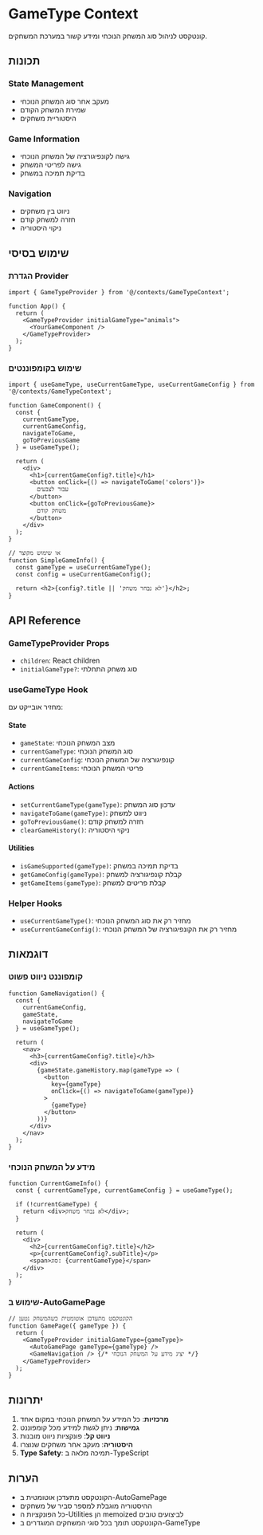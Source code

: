 # GameType Context

קונטקסט לניהול סוג המשחק הנוכחי ומידע קשור במערכת המשחקים.

## תכונות

### State Management
- מעקב אחר סוג המשחק הנוכחי
- שמירת המשחק הקודם
- היסטוריית משחקים

### Game Information
- גישה לקונפיגורציה של המשחק הנוכחי
- גישה לפריטי המשחק
- בדיקת תמיכה במשחק

### Navigation
- ניווט בין משחקים
- חזרה למשחק קודם
- ניקוי היסטוריה

## שימוש בסיסי

### הגדרת Provider
```tsx
import { GameTypeProvider } from '@/contexts/GameTypeContext';

function App() {
  return (
    <GameTypeProvider initialGameType="animals">
      <YourGameComponent />
    </GameTypeProvider>
  );
}
```

### שימוש בקומפוננטים
```tsx
import { useGameType, useCurrentGameType, useCurrentGameConfig } from '@/contexts/GameTypeContext';

function GameComponent() {
  const { 
    currentGameType, 
    currentGameConfig, 
    navigateToGame,
    goToPreviousGame 
  } = useGameType();

  return (
    <div>
      <h1>{currentGameConfig?.title}</h1>
      <button onClick={() => navigateToGame('colors')}>
        עבור לצבעים
      </button>
      <button onClick={goToPreviousGame}>
        משחק קודם
      </button>
    </div>
  );
}

// או שימוש מקוצר
function SimpleGameInfo() {
  const gameType = useCurrentGameType();
  const config = useCurrentGameConfig();
  
  return <h2>{config?.title || 'לא נבחר משחק'}</h2>;
}
```

## API Reference

### GameTypeProvider Props
- `children`: React children
- `initialGameType?`: סוג משחק התחלתי

### useGameType Hook
מחזיר אובייקט עם:

#### State
- `gameState`: מצב המשחק הנוכחי
- `currentGameType`: סוג המשחק הנוכחי
- `currentGameConfig`: קונפיגורציה של המשחק הנוכחי
- `currentGameItems`: פריטי המשחק הנוכחי

#### Actions  
- `setCurrentGameType(gameType)`: עדכון סוג המשחק
- `navigateToGame(gameType)`: ניווט למשחק
- `goToPreviousGame()`: חזרה למשחק קודם
- `clearGameHistory()`: ניקוי היסטוריה

#### Utilities
- `isGameSupported(gameType)`: בדיקת תמיכה במשחק
- `getGameConfig(gameType)`: קבלת קונפיגורציה למשחק
- `getGameItems(gameType)`: קבלת פריטים למשחק

### Helper Hooks
- `useCurrentGameType()`: מחזיר רק את סוג המשחק הנוכחי
- `useCurrentGameConfig()`: מחזיר רק את הקונפיגורציה של המשחק הנוכחי

## דוגמאות

### קומפוננט ניווט פשוט
```tsx
function GameNavigation() {
  const { 
    currentGameConfig, 
    gameState, 
    navigateToGame 
  } = useGameType();

  return (
    <nav>
      <h3>{currentGameConfig?.title}</h3>
      <div>
        {gameState.gameHistory.map(gameType => (
          <button 
            key={gameType}
            onClick={() => navigateToGame(gameType)}
          >
            {gameType}
          </button>
        ))}
      </div>
    </nav>
  );
}
```

### מידע על המשחק הנוכחי
```tsx
function CurrentGameInfo() {
  const { currentGameType, currentGameConfig } = useGameType();

  if (!currentGameType) {
    return <div>לא נבחר משחק</div>;
  }

  return (
    <div>
      <h2>{currentGameConfig?.title}</h2>
      <p>{currentGameConfig?.subTitle}</p>
      <span>סוג: {currentGameType}</span>
    </div>
  );
}
```

### שימוש ב-AutoGamePage
```tsx
// הקונטקסט מתעדכן אוטומטית כשהמשחק נטען
function GamePage({ gameType }) {
  return (
    <GameTypeProvider initialGameType={gameType}>
      <AutoGamePage gameType={gameType} />
      <GameNavigation /> {/* יציג מידע על המשחק הנוכחי */}
    </GameTypeProvider>
  );
}
```

## יתרונות

1. **מרכזיות**: כל המידע על המשחק הנוכחי במקום אחד
2. **גמישות**: ניתן לגשת למידע מכל קומפוננט
3. **ניווט קל**: פונקציות ניווט מובנות
4. **היסטוריה**: מעקב אחר משחקים שנוצרו
5. **Type Safety**: תמיכה מלאה ב-TypeScript

## הערות

- הקונטקסט מתעדכן אוטומטית ב-AutoGamePage
- ההיסטוריה מוגבלת למספר סביר של משחקים
- כל הפונקציות ה-Utilities הן memoized לביצועים טובים
- הקונטקסט תומך בכל סוגי המשחקים המוגדרים ב-GameType
